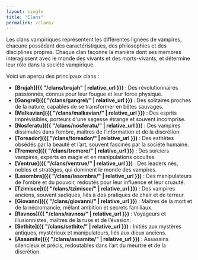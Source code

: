 ```yaml
---
layout: single
title: "Clans"
permalink: /clans/
---
```


Les clans vampiriques représentent les différentes lignées de vampires, chacune possédant des caractéristiques, des philosophies et des disciplines propres. Chaque clan façonne la manière dont ses membres interagissent avec le monde des vivants et des morts-vivants, et détermine leur rôle dans la société vampirique.

Voici un aperçu des principaux clans :

- **[Brujah]({{ "/clans/brujah" | relative_url }})** : Des révolutionnaires passionnés, connus pour leur fougue et leur force physique.
- **[Gangrel]({{ "/clans/gangrel/" | relative_url }})** : Des solitaires proches de la nature, capables de se transformer en bêtes sauvages.
- **[Malkavian]({{ "/clans/malkavian/" | relative_url }})** : Des esprits imprévisibles, porteurs d'une sagesse étrange et souvent incomprise.
- **[Nosferatu]({{ "/clans/nosferatu/" | relative_url }})** : Des vampires dissimulés dans l’ombre, maîtres de l’information et de la discrétion.
- **[Toreador]({{ "/clans/toreador/" | relative_url }})** : Des esthètes obsédés par la beauté et l’art, souvent fascinés par la société humaine.
- **[Tremere]({{ "/clans/tremere/" | relative_url }})** : Des sorciers vampires, experts en magie et en manipulations occultes.
- **[Ventrue]({{ "/clans/ventrue/" | relative_url }})** : Des leaders nés, nobles et stratèges, qui dominent le monde des vampires.
- **[Lasombra]({{ "/clans/lasombra/" | relative_url }})** : Des manipulateurs de l’ombre et du pouvoir, redoutés pour leur influence et leur cruauté.
- **[Tzimisce]({{ "/clans/tzimisce/" | relative_url }})** : Des vampires anciens, souvent sadiques, liés à des pratiques de chair et de terreur.
- **[Giovanni]({{ "/clans/giovanni/" | relative_url }})** : Maîtres de la mort et de la nécromancie, mêlant ambition et secrets familiaux.
- **[Ravnos]({{ "/clans/ravnos/" | relative_url }})** : Voyageurs et illusionnistes, maîtres de la ruse et de l’évasion.
- **[Sethite]({{ "/clans/sethite/" | relative_url }})** : Initiés aux mystères antiques, mystérieux et manipulateurs, liés aux dieux anciens.
- **[Assamite]({{ "/clans/assamite/" | relative_url }})** : Assassins silencieux et précis, redoutables dans l’art du meurtre et de la discrétion.
